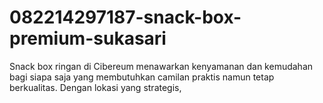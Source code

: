 # 082214297187-snack-box-premium-sukasari
Snack box ringan di Cibereum menawarkan kenyamanan dan kemudahan bagi siapa saja yang membutuhkan camilan praktis namun tetap berkualitas. Dengan lokasi yang strategis, 
